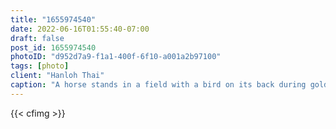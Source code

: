 ```yaml
---
title: "1655974540"
date: 2022-06-16T01:55:40-07:00
draft: false
post_id: 1655974540
photoID: "d952d7a9-f1a1-400f-6f10-a001a2b97100"
tags: [photo]
client: "Hanloh Thai"
caption: "A horse stands in a field with a bird on its back during golden hour in Watsonville, California."
---
```


{{< cfimg >}}